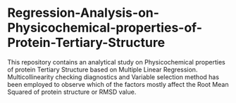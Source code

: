 # Regression-Analysis-on-Physicochemical-properties-of-Protein-Tertiary-Structure
This repository contains an analytical study on Physicochemical properties of protein Tertiary Structure based on Multiple Linear Regression. Multicollinearity checking diagnostics and Variable selection method has been employed to observe which of the factors mostly affect the Root Mean Squared of protein structure or RMSD value.
